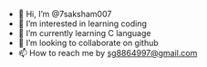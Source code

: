 - 👋 Hi, I’m @7saksham007
- 👀 I’m interested in learning coding
- 🌱 I’m currently learning C language
- 💞️ I’m looking to collaborate on github
- 📫 How to reach me by sg8864997@gmail.com

<!---
7saksham007/7saksham007 is a ✨ special ✨ repository because its `README.md` (this file) appears on your GitHub profile.
You can click the Preview link to take a look at your changes.
--->
